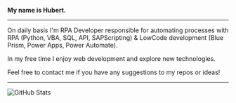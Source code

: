 <p>
    <b>My name is Hubert.</b>
</p>
  
---

On daily basis I'm RPA Developer responsible for automating processes with RPA (Python, VBA, SQL, API, SAPScripting) & LowCode development (Blue Prism, Power Apps, Power Automate). 

In my free time I enjoy web development and explore new technologies.

Feel free to contact me if you have any suggestions to my repos or ideas!

---

  ![GitHub Stats](https://github-readme-streak-stats.herokuapp.com/?user=AlekUp24&theme=dark)</br>
  <!--- ![GitHub Stats](https://github-readme-stats.vercel.app/api/top-langs?username=MichalMalenda&layout=compact&theme=dark&locale=en)</br>
  ![GitHub Stats](https://activity-graph.herokuapp.com/graph?username=MichalMalenda&theme=xcode&bg_color=454545)</br>
  --->
